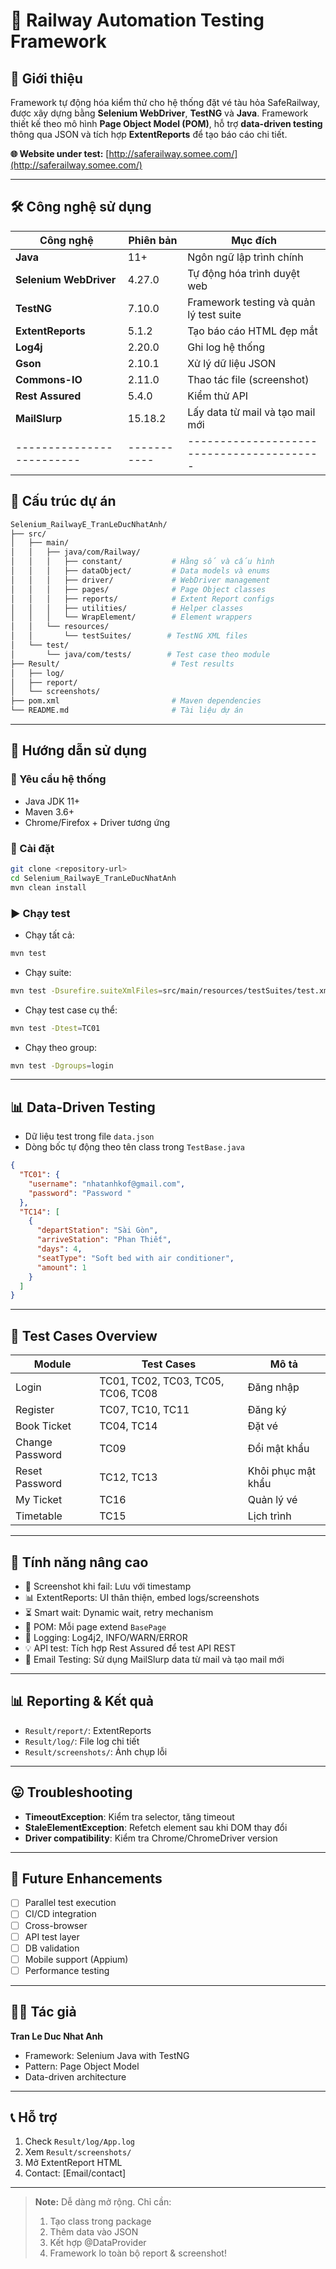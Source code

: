 # 🚆 Railway Automation Testing Framework

## 📖 Giới thiệu

Framework tự động hóa kiểm thử cho hệ thống đặt vé tàu hỏa SafeRailway, được xây dựng bằng **Selenium WebDriver**, **TestNG** và **Java**. Framework thiết kế theo mô hình **Page Object Model (POM)**, hỗ trợ **data-driven testing** thông qua JSON và tích hợp **ExtentReports** để tạo báo cáo chi tiết.

**🌐 Website under test:** [http://saferailway.somee.com/](http://saferailway.somee.com/)

---

## 🛠️ Công nghệ sử dụng

| Công nghệ               | Phiên bản | Mục đích                                  |
|-------------------------|-----------|-------------------------------------------|
| **Java**                | 11+       | Ngôn ngữ lập trình chính                  |
| **Selenium WebDriver**  | 4.27.0    | Tự động hóa trình duyệt web               |
| **TestNG**              | 7.10.0    | Framework testing và quản lý test suite   |
| **ExtentReports**       | 5.1.2     | Tạo báo cáo HTML đẹp mắt                  |
| **Log4j**               | 2.20.0    | Ghi log hệ thống                          |
| **Gson**                | 2.10.1    | Xử lý dữ liệu JSON                        |
| **Commons-IO**          | 2.11.0    | Thao tác file (screenshot)                |
| **Rest Assured**        | 5.4.0     | Kiểm thử API                              |
| **MailSlurp**           | 15.18.2   | Lấy data từ mail và tạo mail mới          |
|-------------------------|-----------| ----------------------------------------- |


## 📂 Cấu trúc dự án

```bash
Selenium_RailwayE_TranLeDucNhatAnh/
├── src/
│   ├── main/
│   │   ├── java/com/Railway/
│   │   │   ├── constant/           # Hằng số và cấu hình
│   │   │   ├── dataObject/         # Data models và enums
│   │   │   ├── driver/             # WebDriver management
│   │   │   ├── pages/              # Page Object classes
│   │   │   ├── reports/            # Extent Report configs
│   │   │   ├── utilities/          # Helper classes
│   │   │   └── WrapElement/        # Element wrappers
│   │   └── resources/
│   │       └── testSuites/        # TestNG XML files
│   └── test/
│       └── java/com/tests/        # Test case theo module
├── Result/                         # Test results
│   ├── log/
│   ├── report/
│   └── screenshots/
├── pom.xml                         # Maven dependencies
└── README.md                       # Tài liệu dự án
```

---

## 🚀 Hướng dẫn sử dụng

### 🔧 Yêu cầu hệ thống

* Java JDK 11+
* Maven 3.6+
* Chrome/Firefox + Driver tương ứng

### 📅 Cài đặt

```bash
git clone <repository-url>
cd Selenium_RailwayE_TranLeDucNhatAnh
mvn clean install
```

### ▶️ Chạy test

* Chạy tất cả:

```bash
mvn test
```

* Chạy suite:

```bash
mvn test -Dsurefire.suiteXmlFiles=src/main/resources/testSuites/test.xml
```

* Chạy test case cụ thể:

```bash
mvn test -Dtest=TC01
```

* Chạy theo group:

```bash
mvn test -Dgroups=login
```

---

## 📊 Data-Driven Testing

* Dữ liệu test trong file `data.json`
* Dòng bốc tự động theo tên class trong `TestBase.java`

```json
{
  "TC01": {
    "username": "nhatanhkof@gmail.com",
    "password": "Password "
  },
  "TC14": [
    {
      "departStation": "Sài Gòn",
      "arriveStation": "Phan Thiết",
      "days": 4,
      "seatType": "Soft bed with air conditioner",
      "amount": 1
    }
  ]
}
```

---

## 🎯 Test Cases Overview

| Module          | Test Cases                         | Mô tả              |
| --------------- | ---------------------------------- | ------------------ |
| Login           | TC01, TC02, TC03, TC05, TC06, TC08 | Đăng nhập          |
| Register        | TC07, TC10, TC11                   | Đăng ký            |
| Book Ticket     | TC04, TC14                         | Đặt vé             |
| Change Password | TC09                               | Đổi mật khẩu       |
| Reset Password  | TC12, TC13                         | Khôi phục mật khẩu |
| My Ticket       | TC16                               | Quản lý vé         |
| Timetable       | TC15                               | Lịch trình         |

---

## 🔧 Tính năng nâng cao

* 📸 Screenshot khi fail: Lưu với timestamp
* 📊 ExtentReports: UI thân thiện, embed logs/screenshots
* ⏳ Smart wait: Dynamic wait, retry mechanism
* 📁 POM: Mỗi page extend `BasePage`
* 📂 Logging: Log4j2, INFO/WARN/ERROR
* 💡 API test: Tích hợp Rest Assured để test API REST 
* 📧 Email Testing: Sử dụng MailSlurp data từ mail và tạo mail mới

---

## 📊 Reporting & Kết quả

* `Result/report/`: ExtentReports
* `Result/log/`: File log chi tiết
* `Result/screenshots/`: Ảnh chụp lỗi

---

## 😛 Troubleshooting

* **TimeoutException**: Kiểm tra selector, tăng timeout
* **StaleElementException**: Refetch element sau khi DOM thay đổi
* **Driver compatibility**: Kiểm tra Chrome/ChromeDriver version

---

## 🔮 Future Enhancements

* [ ] Parallel test execution
* [ ] CI/CD integration
* [ ] Cross-browser
* [ ] API test layer
* [ ] DB validation
* [ ] Mobile support (Appium)
* [ ] Performance testing

---

## 👨‍💼 Tác giả

**Tran Le Duc Nhat Anh**

* Framework: Selenium Java with TestNG
* Pattern: Page Object Model
* Data-driven architecture

---

## 📞 Hỗ trợ

1. Check `Result/log/App.log`
2. Xem `Result/screenshots/`
3. Mở ExtentReport HTML
4. Contact: \[Email/contact]

---

> **Note:** Dễ dàng mở rộng. Chỉ cần:
>
> 1. Tạo class trong package
> 2. Thêm data vào JSON
> 3. Kết hợp @DataProvider
> 4. Framework lo toàn bộ report & screenshot!
